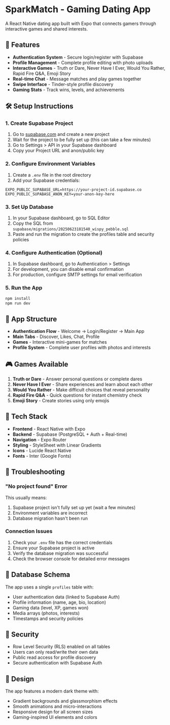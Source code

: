 # SparkMatch - Gaming Dating App

A React Native dating app built with Expo that connects gamers through interactive games and shared interests.

## 🚀 Features

- **Authentication System** - Secure login/register with Supabase
- **Profile Management** - Complete profile editing with photo uploads
- **Interactive Games** - Truth or Dare, Never Have I Ever, Would You Rather, Rapid Fire Q&A, Emoji Story
- **Real-time Chat** - Message matches and play games together
- **Swipe Interface** - Tinder-style profile discovery
- **Gaming Stats** - Track wins, levels, and achievements

## 🛠 Setup Instructions

### 1. Create Supabase Project

1. Go to [supabase.com](https://supabase.com) and create a new project
2. Wait for the project to be fully set up (this can take a few minutes)
3. Go to Settings > API in your Supabase dashboard
4. Copy your Project URL and anon/public key

### 2. Configure Environment Variables

1. Create a `.env` file in the root directory
2. Add your Supabase credentials:

```env
EXPO_PUBLIC_SUPABASE_URL=https://your-project-id.supabase.co
EXPO_PUBLIC_SUPABASE_ANON_KEY=your-anon-key-here
```

### 3. Set Up Database

1. In your Supabase dashboard, go to SQL Editor
2. Copy the SQL from `supabase/migrations/20250623181540_wispy_pebble.sql`
3. Paste and run the migration to create the profiles table and security policies

### 4. Configure Authentication (Optional)

1. In Supabase dashboard, go to Authentication > Settings
2. For development, you can disable email confirmation
3. For production, configure SMTP settings for email verification

### 5. Run the App

```bash
npm install
npm run dev
```

## 📱 App Structure

- **Authentication Flow** - Welcome → Login/Register → Main App
- **Main Tabs** - Discover, Likes, Chat, Profile
- **Games** - Interactive mini-games for matches
- **Profile System** - Complete user profiles with photos and interests

## 🎮 Games Available

1. **Truth or Dare** - Answer personal questions or complete dares
2. **Never Have I Ever** - Share experiences and learn about each other
3. **Would You Rather** - Make difficult choices that reveal personality
4. **Rapid Fire Q&A** - Quick questions for instant chemistry check
5. **Emoji Story** - Create stories using only emojis

## 🔧 Tech Stack

- **Frontend** - React Native with Expo
- **Backend** - Supabase (PostgreSQL + Auth + Real-time)
- **Navigation** - Expo Router
- **Styling** - StyleSheet with Linear Gradients
- **Icons** - Lucide React Native
- **Fonts** - Inter (Google Fonts)

## 🚨 Troubleshooting

### "No project found" Error

This usually means:
1. Supabase project isn't fully set up yet (wait a few minutes)
2. Environment variables are incorrect
3. Database migration hasn't been run

### Connection Issues

1. Check your `.env` file has the correct credentials
2. Ensure your Supabase project is active
3. Verify the database migration was successful
4. Check the browser console for detailed error messages

## 📄 Database Schema

The app uses a single `profiles` table with:
- User authentication data (linked to Supabase Auth)
- Profile information (name, age, bio, location)
- Gaming data (level, XP, games won)
- Media arrays (photos, interests)
- Timestamps and security policies

## 🔐 Security

- Row Level Security (RLS) enabled on all tables
- Users can only read/write their own data
- Public read access for profile discovery
- Secure authentication with Supabase Auth

## 🎨 Design

The app features a modern dark theme with:
- Gradient backgrounds and glassmorphism effects
- Smooth animations and micro-interactions
- Responsive design for all screen sizes
- Gaming-inspired UI elements and colors